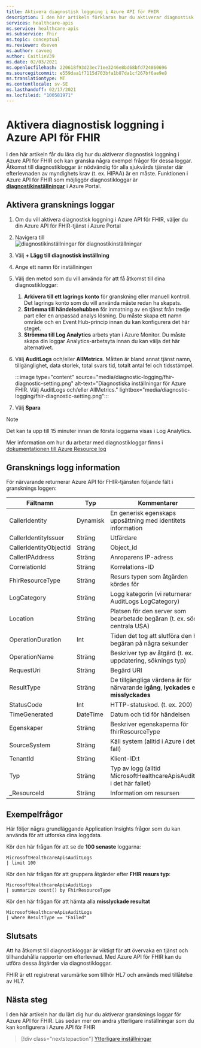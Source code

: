 ```yaml
---
title: Aktivera diagnostisk loggning i Azure API för FHIR
description: I den här artikeln förklaras hur du aktiverar diagnostisk loggning i Azure API för FHIR®
services: healthcare-apis
ms.service: healthcare-apis
ms.subservice: fhir
ms.topic: conceptual
ms.reviewer: dseven
ms.author: cavoeg
author: CaitlinV39
ms.date: 02/03/2021
ms.openlocfilehash: 220618f93d23ec71ee3246e8bd68bfd724860696
ms.sourcegitcommit: e559daa1f7115d703bfa1b87da1cf267bf6ae9e8
ms.translationtype: MT
ms.contentlocale: sv-SE
ms.lasthandoff: 02/17/2021
ms.locfileid: "100581971"
---
```

# <a name="enable-diagnostic-logging-in-azure-api-for-fhir"></a>Aktivera diagnostisk loggning i Azure API för FHIR

I den här artikeln får du lära dig hur du aktiverar diagnostisk loggning i Azure API för FHIR och kan granska några exempel frågor för dessa loggar. Åtkomst till diagnostikloggar är nödvändig för alla sjukvårds tjänster där efterlevnaden av myndighets krav (t. ex. HIPAA) är en måste. Funktionen i Azure API för FHIR som möjliggör diagnostikloggar är [**diagnostikinställningar**](../azure-monitor/essentials/diagnostic-settings.md) i Azure Portal. 

## <a name="enable-audit-logs"></a>Aktivera gransknings loggar
1. Om du vill aktivera diagnostisk loggning i Azure API för FHIR, väljer du din Azure API för FHIR-tjänst i Azure Portal 
2. Navigera till   
 ![ diagnostikinställningar för diagnostikinställningar](media/diagnostic-logging/diagnostic-settings-screen.png) 

3. Välj **+ Lägg till diagnostisk inställning**

4. Ange ett namn för inställningen

5. Välj den metod som du vill använda för att få åtkomst till dina diagnostikloggar:

    1. **Arkivera till ett lagrings konto** för granskning eller manuell kontroll. Det lagrings konto som du vill använda måste redan ha skapats.
    2. **Strömma till händelsehubben** för inmatning av en tjänst från tredje part eller en anpassad analys lösning. Du måste skapa ett namn område och en Event Hub-princip innan du kan konfigurera det här steget.
    3. **Strömma till Log Analytics** arbets ytan i Azure Monitor. Du måste skapa din loggar Analytics-arbetsyta innan du kan välja det här alternativet.

6. Välj **AuditLogs** och/eller **AllMetrics**. Måtten är bland annat tjänst namn, tillgänglighet, data storlek, total svars tid, totalt antal fel och tidsstämpel.

   :::image type="content" source="media/diagnostic-logging/fhir-diagnostic-setting.png" alt-text="Diagnostiska inställningar för Azure FHIR. Välj AuditLogs och/eller AllMetrics." lightbox="media/diagnostic-logging/fhir-diagnostic-setting.png":::

7. Välj **Spara**


> [!Note] 
> Det kan ta upp till 15 minuter innan de första loggarna visas i Log Analytics.  
 
Mer information om hur du arbetar med diagnostikloggar finns i [dokumentationen till Azure Resource log](../azure-monitor/essentials/platform-logs-overview.md)

## <a name="audit-log-details"></a>Gransknings logg information
För närvarande returnerar Azure API för FHIR-tjänsten följande fält i gransknings loggen: 

|Fältnamn  |Typ  |Kommentarer  |
|---------|---------|---------|
|CallerIdentity|Dynamisk|En generisk egenskaps uppsättning med identitets information
|CallerIdentityIssuer|Sträng|Utfärdare 
|CallerIdentityObjectId|Sträng|Object_Id 
|CallerIPAddress|Sträng|Anroparens IP-adress 
|CorrelationId|Sträng| Korrelations-ID
|FhirResourceType|Sträng|Resurs typen som åtgärden kördes för
|LogCategory|Sträng|Logg kategorin (vi returnerar AuditLogs LogCategory)
|Location|Sträng|Platsen för den server som bearbetade begäran (t. ex. södra centrala USA)
|OperationDuration|Int|Tiden det tog att slutföra den här begäran på några sekunder
|OperationName|Sträng| Beskriver typ av åtgärd (t. ex. uppdatering, söknings typ)
|RequestUri|Sträng|Begärd URI 
|ResultType|Sträng|De tillgängliga värdena är för närvarande **igång**, **lyckades** eller **misslyckades**
|StatusCode|Int|HTTP-statuskod. (t. ex. 200) 
|TimeGenerated|DateTime|Datum och tid för händelsen|
|Egenskaper|Sträng| Beskriver egenskaperna för fhirResourceType
|SourceSystem|Sträng| Käll system (alltid i Azure i detta fall)
|TenantId|Sträng|Klient-ID:t
|Typ|Sträng|Typ av logg (alltid MicrosoftHealthcareApisAuditLog i det här fallet)
|_ResourceId|Sträng|Information om resursen

## <a name="sample-queries"></a>Exempelfrågor

Här följer några grundläggande Application Insights frågor som du kan använda för att utforska dina loggdata.

Kör den här frågan för att se de **100 senaste** loggarna:

```Application Insights
MicrosoftHealthcareApisAuditLogs
| limit 100
```

Kör den här frågan för att gruppera åtgärder efter **FHIR resurs typ**:

```Application Insights
MicrosoftHealthcareApisAuditLogs 
| summarize count() by FhirResourceType
```

Kör den här frågan för att hämta alla **misslyckade resultat**

```Application Insights
MicrosoftHealthcareApisAuditLogs 
| where ResultType == "Failed" 
```

## <a name="conclusion"></a>Slutsats 
Att ha åtkomst till diagnostikloggar är viktigt för att övervaka en tjänst och tillhandahålla rapporter om efterlevnad. Med Azure API för FHIR kan du utföra dessa åtgärder via diagnostikloggar. 
 
FHIR är ett registrerat varumärke som tillhör HL7 och används med tillåtelse av HL7.

## <a name="next-steps"></a>Nästa steg
I den här artikeln har du lärt dig hur du aktiverar gransknings loggar för Azure API för FHIR. Läs sedan mer om andra ytterligare inställningar som du kan konfigurera i Azure API för FHIR
 
>[!div class="nextstepaction"]
>[Ytterligare inställningar](azure-api-for-fhir-additional-settings.md)
